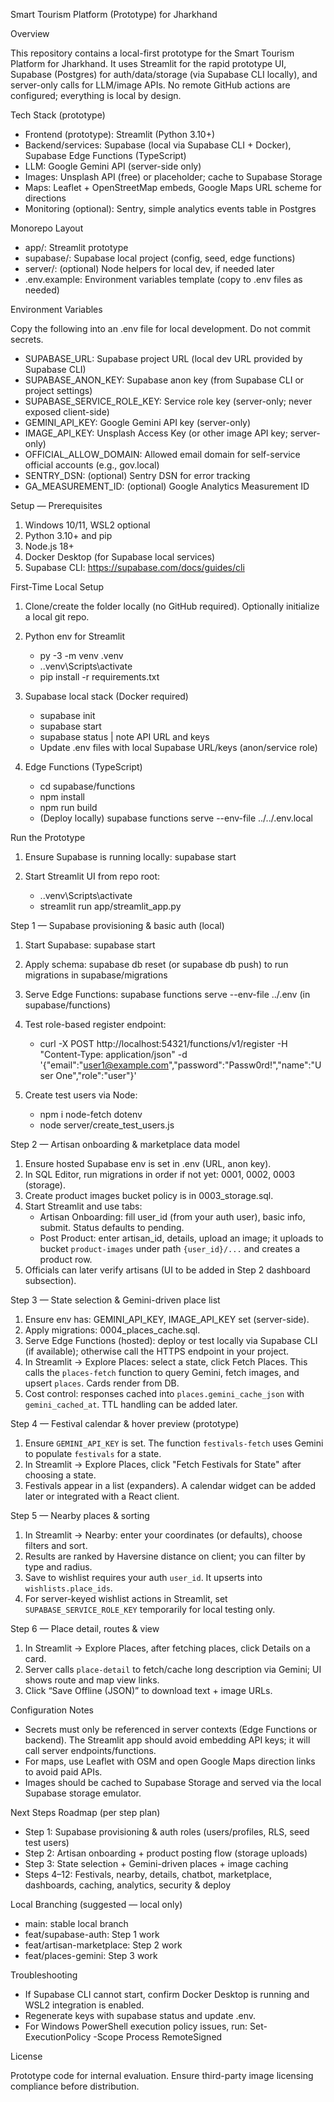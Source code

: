 Smart Tourism Platform (Prototype) for Jharkhand

Overview

This repository contains a local-first prototype for the Smart Tourism Platform for Jharkhand. It uses Streamlit for the rapid prototype UI, Supabase (Postgres) for auth/data/storage (via Supabase CLI locally), and server-only calls for LLM/image APIs. No remote GitHub actions are configured; everything is local by design.

Tech Stack (prototype)

- Frontend (prototype): Streamlit (Python 3.10+)
- Backend/services: Supabase (local via Supabase CLI + Docker), Supabase Edge Functions (TypeScript)
- LLM: Google Gemini API (server-side only)
- Images: Unsplash API (free) or placeholder; cache to Supabase Storage
- Maps: Leaflet + OpenStreetMap embeds, Google Maps URL scheme for directions
- Monitoring (optional): Sentry, simple analytics events table in Postgres

Monorepo Layout

- app/: Streamlit prototype
- supabase/: Supabase local project (config, seed, edge functions)
- server/: (optional) Node helpers for local dev, if needed later
- .env.example: Environment variables template (copy to .env files as needed)

Environment Variables

Copy the following into an .env file for local development. Do not commit secrets.

- SUPABASE_URL: Supabase project URL (local dev URL provided by Supabase CLI)
- SUPABASE_ANON_KEY: Supabase anon key (from Supabase CLI or project settings)
- SUPABASE_SERVICE_ROLE_KEY: Service role key (server-only; never exposed client-side)
- GEMINI_API_KEY: Google Gemini API key (server-only)
- IMAGE_API_KEY: Unsplash Access Key (or other image API key; server-only)
- OFFICIAL_ALLOW_DOMAIN: Allowed email domain for self-service official accounts (e.g., gov.local)
- SENTRY_DSN: (optional) Sentry DSN for error tracking
- GA_MEASUREMENT_ID: (optional) Google Analytics Measurement ID

Setup — Prerequisites

1) Windows 10/11, WSL2 optional
2) Python 3.10+ and pip
3) Node.js 18+
4) Docker Desktop (for Supabase local services)
5) Supabase CLI: https://supabase.com/docs/guides/cli

First-Time Local Setup

1) Clone/create the folder locally (no GitHub required). Optionally initialize a local git repo.
2) Python env for Streamlit

   - py -3 -m venv .venv
   - .\.venv\Scripts\activate
   - pip install -r requirements.txt

3) Supabase local stack (Docker required)

   - supabase init
   - supabase start
   - supabase status  | note API URL and keys
   - Update .env files with local Supabase URL/keys (anon/service role)

4) Edge Functions (TypeScript)

   - cd supabase/functions
   - npm install
   - npm run build
   - (Deploy locally) supabase functions serve --env-file ../../.env.local

Run the Prototype

1) Ensure Supabase is running locally: supabase start
2) Start Streamlit UI from repo root:

   - .\.venv\Scripts\activate
   - streamlit run app/streamlit_app.py
  
Step 1 — Supabase provisioning & basic auth (local)

1) Start Supabase: supabase start
2) Apply schema: supabase db reset (or supabase db push) to run migrations in supabase/migrations
3) Serve Edge Functions: supabase functions serve --env-file ../.env (in supabase/functions)
4) Test role-based register endpoint:

   - curl -X POST http://localhost:54321/functions/v1/register -H "Content-Type: application/json" -d '{"email":"user1@example.com","password":"Passw0rd!","name":"User One","role":"user"}'

5) Create test users via Node:

   - npm i node-fetch dotenv
   - node server/create_test_users.js

Step 2 — Artisan onboarding & marketplace data model

1) Ensure hosted Supabase env is set in .env (URL, anon key).
2) In SQL Editor, run migrations in order if not yet: 0001, 0002, 0003 (storage).
3) Create product images bucket policy is in 0003_storage.sql.
4) Start Streamlit and use tabs:
   - Artisan Onboarding: fill user_id (from your auth user), basic info, submit. Status defaults to pending.
   - Post Product: enter artisan_id, details, upload an image; it uploads to bucket `product-images` under path `{user_id}/...` and creates a product row.
5) Officials can later verify artisans (UI to be added in Step 2 dashboard subsection).

Step 3 — State selection & Gemini-driven place list

1) Ensure env has: GEMINI_API_KEY, IMAGE_API_KEY set (server-side).
2) Apply migrations: 0004_places_cache.sql.
3) Serve Edge Functions (hosted): deploy or test locally via Supabase CLI (if available); otherwise call the HTTPS endpoint in your project.
4) In Streamlit → Explore Places: select a state, click Fetch Places. This calls the `places-fetch` function to query Gemini, fetch images, and upsert `places`. Cards render from DB.
5) Cost control: responses cached into `places.gemini_cache_json` with `gemini_cached_at`. TTL handling can be added later.

Step 4 — Festival calendar & hover preview (prototype)

1) Ensure `GEMINI_API_KEY` is set. The function `festivals-fetch` uses Gemini to populate `festivals` for a state.
2) In Streamlit → Explore Places, click "Fetch Festivals for State" after choosing a state.
3) Festivals appear in a list (expanders). A calendar widget can be added later or integrated with a React client.

Step 5 — Nearby places & sorting

1) In Streamlit → Nearby: enter your coordinates (or defaults), choose filters and sort.
2) Results are ranked by Haversine distance on client; you can filter by type and radius.
3) Save to wishlist requires your auth `user_id`. It upserts into `wishlists.place_ids`.
4) For server-keyed wishlist actions in Streamlit, set `SUPABASE_SERVICE_ROLE_KEY` temporarily for local testing only.
   
Step 6 — Place detail, routes & view

1) In Streamlit → Explore Places, after fetching places, click Details on a card.
2) Server calls `place-detail` to fetch/cache long description via Gemini; UI shows route and map view links.
3) Click “Save Offline (JSON)” to download text + image URLs.


Configuration Notes

- Secrets must only be referenced in server contexts (Edge Functions or backend). The Streamlit app should avoid embedding API keys; it will call server endpoints/functions.
- For maps, use Leaflet with OSM and open Google Maps direction links to avoid paid APIs.
- Images should be cached to Supabase Storage and served via the local Supabase storage emulator.

Next Steps Roadmap (per step plan)

- Step 1: Supabase provisioning & auth roles (users/profiles, RLS, seed test users)
- Step 2: Artisan onboarding + product posting flow (storage uploads)
- Step 3: State selection + Gemini-driven places + image caching
- Steps 4–12: Festivals, nearby, details, chatbot, marketplace, dashboards, caching, analytics, security & deploy

Local Branching (suggested — local only)

- main: stable local branch
- feat/supabase-auth: Step 1 work
- feat/artisan-marketplace: Step 2 work
- feat/places-gemini: Step 3 work

Troubleshooting

- If Supabase CLI cannot start, confirm Docker Desktop is running and WSL2 integration is enabled.
- Regenerate keys with supabase status and update .env.
- For Windows PowerShell execution policy issues, run: Set-ExecutionPolicy -Scope Process RemoteSigned

License

Prototype code for internal evaluation. Ensure third-party image licensing compliance before distribution.


